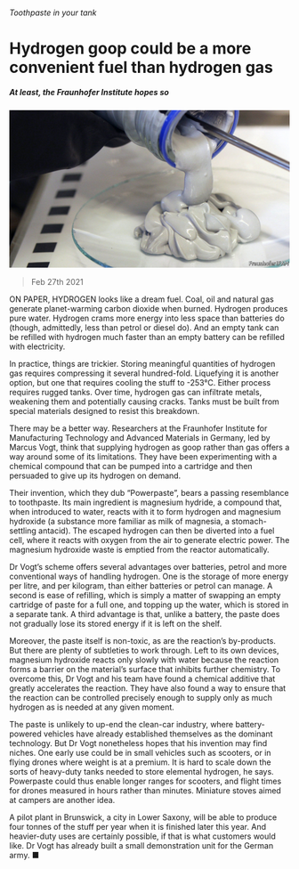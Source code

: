 ###### Toothpaste in your tank

# Hydrogen goop could be a more convenient fuel than hydrogen gas 

##### At least, the Fraunhofer Institute hopes so 

![image](images/20210227_stp505.jpg) 

> Feb 27th 2021 


ON PAPER, HYDROGEN looks like a dream fuel. Coal, oil and natural gas generate planet-warming carbon dioxide when burned. Hydrogen produces pure water. Hydrogen crams more energy into less space than batteries do (though, admittedly, less than petrol or diesel do). And an empty tank can be refilled with hydrogen much faster than an empty battery can be refilled with electricity.


In practice, things are trickier. Storing meaningful quantities of hydrogen gas requires compressing it several hundred-fold. Liquefying it is another option, but one that requires cooling the stuff to -253°C. Either process requires rugged tanks. Over time, hydrogen gas can infiltrate metals, weakening them and potentially causing cracks. Tanks must be built from special materials designed to resist this breakdown.



There may be a better way. Researchers at the Fraunhofer Institute for Manufacturing Technology and Advanced Materials in Germany, led by Marcus Vogt, think that supplying hydrogen as goop rather than gas offers a way around some of its limitations. They have been experimenting with a chemical compound that can be pumped into a cartridge and then persuaded to give up its hydrogen on demand.


Their invention, which they dub “Powerpaste”, bears a passing resemblance to toothpaste. Its main ingredient is magnesium hydride, a compound that, when introduced to water, reacts with it to form hydrogen and magnesium hydroxide (a substance more familiar as milk of magnesia, a stomach-settling antacid). The escaped hydrogen can then be diverted into a fuel cell, where it reacts with oxygen from the air to generate electric power. The magnesium hydroxide waste is emptied from the reactor automatically.


Dr Vogt’s scheme offers several advantages over batteries, petrol and more conventional ways of handling hydrogen. One is the storage of more energy per litre, and per kilogram, than either batteries or petrol can manage. A second is ease of refilling, which is simply a matter of swapping an empty cartridge of paste for a full one, and topping up the water, which is stored in a separate tank. A third advantage is that, unlike a battery, the paste does not gradually lose its stored energy if it is left on the shelf.


Moreover, the paste itself is non-toxic, as are the reaction’s by-products. But there are plenty of subtleties to work through. Left to its own devices, magnesium hydroxide reacts only slowly with water because the reaction forms a barrier on the material’s surface that inhibits further chemistry. To overcome this, Dr Vogt and his team have found a chemical additive that greatly accelerates the reaction. They have also found a way to ensure that the reaction can be controlled precisely enough to supply only as much hydrogen as is needed at any given moment.


The paste is unlikely to up-end the clean-car industry, where battery-powered vehicles have already established themselves as the dominant technology. But Dr Vogt nonetheless hopes that his invention may find niches. One early use could be in small vehicles such as scooters, or in flying drones where weight is at a premium. It is hard to scale down the sorts of heavy-duty tanks needed to store elemental hydrogen, he says. Powerpaste could thus enable longer ranges for scooters, and flight times for drones measured in hours rather than minutes. Miniature stoves aimed at campers are another idea.


A pilot plant in Brunswick, a city in Lower Saxony, will be able to produce four tonnes of the stuff per year when it is finished later this year. And heavier-duty uses are certainly possible, if that is what customers would like. Dr Vogt has already built a small demonstration unit for the German army. ■

